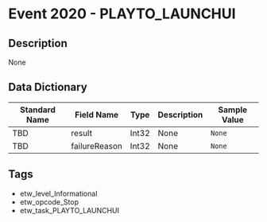 # Event 2020 - PLAYTO_LAUNCHUI

## Description
None

## Data Dictionary
|Standard Name|Field Name|Type|Description|Sample Value|
|---|---|---|---|---|
|TBD|result|Int32|None|`None`|
|TBD|failureReason|Int32|None|`None`|

## Tags
* etw_level_Informational
* etw_opcode_Stop
* etw_task_PLAYTO_LAUNCHUI